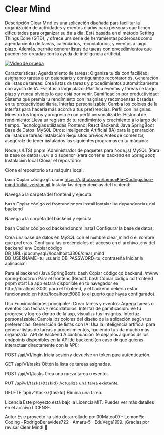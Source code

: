 # Clear Mind
Descripción
Clear Mind es una aplicación diseñada para facilitar la organización de actividades y eventos diarios para personas que tienen dificultades para organizar su día a día. Está basada en el método Getting Things Done (GTD), y ofrece una serie de herramientas poderosas como agendamiento de tareas, calendarios, recordatorios, y eventos a largo plazo. Además, permite generar listas de tareas con procedimientos que pueden ser creadas con la ayuda de inteligencia artificial.

[![Video de prueba](https://i.vimeocdn.com/video/1026470184.jpg)](https://vimeo.com/1026470184?share=copy#t=0)

Características:
Agendamiento de tareas: Organiza tu día con facilidad, asignando tareas a un calendario y configurando recordatorios.
Generación de listas de tareas: Crea listas de tareas y procedimientos automáticamente con ayuda de IA.
Eventos a largo plazo: Planifica eventos y tareas de largo plazo y nunca olvides lo que está por venir.
Gamificación por productividad: Sistema que premia tu rendimiento con insignias y recompensas basadas en tu productividad diaria.
Interfaz personalizable: Cambia los colores de la interfaz para hacerla más acorde a tus preferencias.
Perfil con insignias: Muestra tus logros y progreso en un perfil personalizable.
Historial de rendimiento: Lleva un registro de tu rendimiento y crecimiento a lo largo del tiempo.
Tecnologías utilizadas
Frontend: React
Backend: Java SpringBoot
Base de Datos: MySQL
Otros: Inteligencia Artificial (IA) para la generación de listas de tareas
Instalación
Requisitos previos
Antes de comenzar, asegúrate de tener instalados los siguientes programas en tu máquina:

Node.js (LTS)
pnpm (Administrador de paquetes para Node.js)
MySQL (Para la base de datos)
JDK 8 o superior (Para correr el backend en SpringBoot)
Instalación local
Clonar el repositorio:

Clona el repositorio a tu máquina local:

bash
Copiar código
git clone https://github.com/LemonPie-Coding/clear-mind-initial-version.git
Instalar las dependencias del frontend:

Navega a la carpeta del frontend y ejecuta:

bash
Copiar código
cd frontend
pnpm install
Instalar las dependencias del backend:

Navega a la carpeta del backend y ejecuta:

bash
Copiar código
cd backend
pnpm install
Configurar la base de datos:

Crea una base de datos en MySQL con el nombre clear_mind o el nombre que prefieras.
Configura las credenciales de acceso en el archivo .env del backend:
env
Copiar código
DB_URL=jdbc:mysql://localhost:3306/clear_mind
DB_USERNAME=tu_usuario
DB_PASSWORD=tu_contraseña
Iniciar la aplicación:

Para el backend (Java SpringBoot):
bash
Copiar código
cd backend
./mvnw spring-boot:run
Para el frontend (React):
bash
Copiar código
cd frontend
pnpm start
La app estará disponible en tu navegador en http://localhost:3000 para el frontend, y el backend debería estar funcionando en http://localhost:8080 (o el puerto que hayas configurado).

Uso
Funcionalidades principales:
Crear tareas y eventos: Agrega tareas o eventos con fechas y recordatorios.
Interfaz de gamificación: Ve tu progreso y logros dentro de la app, visualiza tus insignias.
Interfaz personalizable: Cambia los colores del diseño de la aplicación según tus preferencias.
Generación de listas con IA: Usa la inteligencia artificial para generar listas de tareas y procedimientos, haciendo tu vida mucho más organizada.
API de Backend
A continuación, te dejamos algunos de los endpoints disponibles en la API de backend (en caso de que quieras interactuar directamente con la API):

POST /api/v1/login
Inicia sesión y devuelve un token para autenticación.

GET /api/v1/tasks
Obtén la lista de tareas asignadas.

POST /api/v1/tasks
Crea una nueva tarea o evento.

PUT /api/v1/tasks/{taskId}
Actualiza una tarea existente.

DELETE /api/v1/tasks/{taskId}
Elimina una tarea.

Licencia
Este proyecto está bajo la Licencia MIT. Puedes ver más detalles en el archivo LICENSE.

Autor
Este proyecto ha sido desarrollado por 00Mateo00 - LemonPie-Coding - RodrigoBenavides722 -  Amaru-5 - EduVega1999.
¡Gracias por revisar Clear Mind! 🚀
